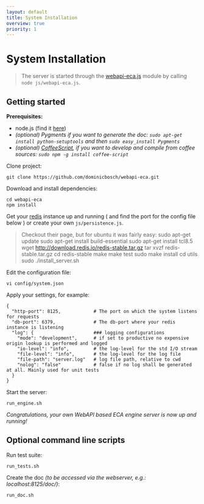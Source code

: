 ```yaml
---
layout: default
title: System Installation
overview: true
priority: 1
---
```



System Installation
===================
> The server is started through the [webapi-eca.js](https://github.com/dominicbosch/webapi-eca/blob/master/js/webapi-eca.js) module by calling
> `node js/webapi-eca.js`. 


Getting started
---------------

**Prerequisites:**

 - node.js (find it [here](http://nodejs.org/))
 - *(optional) Pygments if you want to generate the doc:
    `sudo apt-get install python-setuptools` and then 
    `sudo easy_install Pygments`*
 - *(optional) [CoffeeScript](http://coffeescript.org/), if you want to develop
    and compile from coffee sources: `sudo npm -g install coffee-script`*
 
Clone project:

    git clone https://github.com/dominicbosch/webapi-eca.git

Download and install dependencies:

    cd webapi-eca
    npm install

Get your [redis](http://redis.io/) instance up and running ( and find the port for the config file below ) or create your own `js/persistence.js`.

> Checkout their page, but for ubuntu it was fairly easy:
> sudo apt-get update
> sudo apt-get install build-essential
> sudo apt-get install tcl8.5
> wget http://download.redis.io/redis-stable.tar.gz
> tar xvzf redis-stable.tar.gz
> cd redis-stable
> make
> make test
> sudo make install
> cd utils
> sudo ./install_server.sh


Edit the configuration file:

    vi config/system.json

Apply your settings, for example:

    {
      "http-port": 8125,            # The port on which the system listens for requests
      "db-port": 6379,              # The db-port where your redis instance is listening
      "log": {                      ### logging configurations
        "mode": "development",      # if set to productive no expensive origin lookup is performed and logged
        "io-level": "info",         # the log-level for the std I/O stream
        "file-level": "info",       # the log-level for the log file
        "file-path": "server.log"   # log file path, relative to cwd
        "nolog": "false"            # false if no log shall be generated at all. Mainly used for unit tests
      }
    }

Start the server:

    run_engine.sh
    
*Congratulations, your own WebAPI based ECA engine server is now up and running!*


Optional command line scripts
-----------------------------
        
Run test suite:

    run_tests.sh

Create the doc *(to be accessed via the webserver, e.g.: localhost:8125/doc/)*:

    run_doc.sh